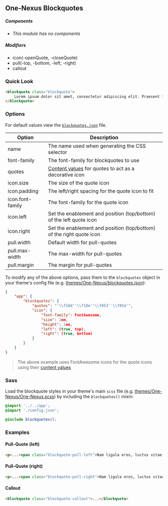 ## One-Nexus Blockquotes

##### Components

* _This module has no components_

##### Modifiers

* icon(-openQuote, -closeQuote)
* pull(-top, -bottom, -left, -right)
* callout

### Quick Look

```html
<blockquote class="blockquote">
    Lorem ipsum dolor sit amet, consectetur adipiscing elit. Praesent faucibus, purus a varius mattis.
</blockquote>
```

### Options

For default values view the [`blockquotes.json`](blockquotes.json) file.

<table class="table">
    <thead>
        <tr>
            <th>Option</th>
            <th>Description</th>
        </tr>
    </thead>
    <tbody>
        <tr>
            <td>name</td>
            <td>The name used when generating the CSS selector</td>
        </tr>
        <tr>
            <td>font-family</td>
            <td>The font-family for blockquotes to use</td>
        </tr>
        <tr>
            <td>quotes</td>
            <td><a href="https://css-tricks.com/almanac/properties/q/quotes/" target="blank">Content values</a> for quotes to act as a decorative icon</td>
        </tr>
        <tr>
            <td>icon.size</td>
            <td>The size of the quote icon</td>
        </tr>
        <tr>
            <td>icon.padding</td>
            <td>The left/right spacing for the quote icon to fit</td>
        </tr>
        <tr>
            <td>icon.font-family</td>
            <td>The font-family for the quote icon</td>
        </tr>
        <tr>
            <td>icon.left</td>
            <td>Set the enablement and position (top/bottom) of the left quote icon</td>
        </tr>
        <tr>
            <td>icon.right</td>
            <td>Set the enablement and position (top/bottom) of the right quote icon</td>
        </tr>
        <tr>
            <td>pull.width</td>
            <td>Default width for pull-quotes</td>
        </tr>
        <tr>
            <td>pull.max-width</td>
            <td>The max-width for pull-quotes</td>
        </tr>
        <tr>
            <td>pull.margin</td>
            <td>The margin for pull-quotes</td>
        </tr>
    </tbody>
</table>

To modify any of the above options, pass them to the `blockquotes` object in your theme's config file (e.g. [themes/One-Nexus/blockquotes.json](../../../themes/One-Nexus/blockquotes.json)):

```json
{
    "app": {
        "blockquotes": {
            "quotes": "'\\f10d''\\f10e''\\f053''\\f054'",
            "icon": {
                "font-family": FontAwesome,
                "size": 2em,
                "height": 1em,
                "left": (true, top),
                "right": (true, bottom)
            }
        }
    }
}
```

> The above example uses FontAwesome icons for the quote icons using their <a href="http://astronautweb.co/snippet/font-awesome/" target="blank">content values</a>

### Sass

Load the blockquote styles in your theme's main `scss` file (e.g. [themes/One-Nexus/One-Nexus.scss](../../../themes/One-Nexus/One-Nexus.scss)) by including the `blockquotes()` mixin:

```scss
@import '../../app';
@import './config.json';

@include blockquotes();
```

### Examples

#### Pull-Quote (left)

```html
<p>...<span class="blockquote-pull-left">Nam ligula eros, luctus vitae semper ut, mollis quis nunc.</span>...</p>
```

#### Pull-Quote (right)

```html
<p>...<span class="blockquote-pull-right">Nam ligula eros, luctus vitae semper ut, mollis quis nunc.</span>...</p>
```

#### Callout

```html
<blockquote class="blockquote-callout">...</blockquote>
```